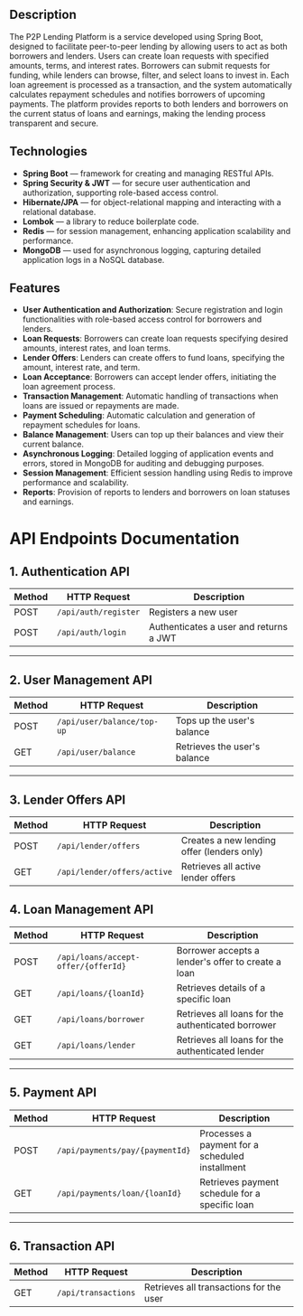 ## Description
The P2P Lending Platform is a service developed using Spring Boot, designed to facilitate peer-to-peer lending by allowing users to act as both borrowers and lenders. Users can create loan requests with specified amounts, terms, and interest rates. Borrowers can submit requests for funding, while lenders can browse, filter, and select loans to invest in. Each loan agreement is processed as a transaction, and the system automatically calculates repayment schedules and notifies borrowers of upcoming payments. The platform provides reports to both lenders and borrowers on the current status of loans and earnings, making the lending process transparent and secure.

## Technologies

- **Spring Boot** — framework for creating and managing RESTful APIs.
- **Spring Security & JWT** — for secure user authentication and authorization, supporting role-based access control.
- **Hibernate/JPA** — for object-relational mapping and interacting with a relational database.
- **Lombok** — a library to reduce boilerplate code.
- **Redis** — for session management, enhancing application scalability and performance.
- **MongoDB** — used for asynchronous logging, capturing detailed application logs in a NoSQL database.

## Features

- **User Authentication and Authorization**: Secure registration and login functionalities with role-based access control for borrowers and lenders.
- **Loan Requests**: Borrowers can create loan requests specifying desired amounts, interest rates, and loan terms.
- **Lender Offers**: Lenders can create offers to fund loans, specifying the amount, interest rate, and term.
- **Loan Acceptance**: Borrowers can accept lender offers, initiating the loan agreement process.
- **Transaction Management**: Automatic handling of transactions when loans are issued or repayments are made.
- **Payment Scheduling**: Automatic calculation and generation of repayment schedules for loans.
- **Balance Management**: Users can top up their balances and view their current balance.
- **Asynchronous Logging**: Detailed logging of application events and errors, stored in MongoDB for auditing and debugging purposes.
- **Session Management**: Efficient session handling using Redis to improve performance and scalability.
- **Reports**: Provision of reports to lenders and borrowers on loan statuses and earnings.

# API Endpoints Documentation

## 1. Authentication API

| Method | HTTP Request          | Description                              |
|--------|-----------------------|------------------------------------------|
| POST   | `/api/auth/register`  | Registers a new user                     |
| POST   | `/api/auth/login`     | Authenticates a user and returns a JWT   |

---

## 2. User Management API

| Method | HTTP Request                  | Description                     |
|--------|-------------------------------|---------------------------------|
| POST   | `/api/user/balance/top-up`    | Tops up the user's balance      |
| GET    | `/api/user/balance`           | Retrieves the user's balance    |

---

## 3. Lender Offers API

| Method | HTTP Request                  | Description                                     |
|--------|-------------------------------|-------------------------------------------------|
| POST   | `/api/lender/offers`          | Creates a new lending offer (lenders only)     |
| GET    | `/api/lender/offers/active`   | Retrieves all active lender offers             |

## 4. Loan Management API

| Method | HTTP Request                              | Description                                          |
|--------|-------------------------------------------|------------------------------------------------------|
| POST   | `/api/loans/accept-offer/{offerId}`       | Borrower accepts a lender's offer to create a loan   |
| GET    | `/api/loans/{loanId}`                     | Retrieves details of a specific loan                |
| GET    | `/api/loans/borrower`                     | Retrieves all loans for the authenticated borrower  |
| GET    | `/api/loans/lender`                       | Retrieves all loans for the authenticated lender    |

---

## 5. Payment API

| Method | HTTP Request                              | Description                                          |
|--------|-------------------------------------------|------------------------------------------------------|
| POST   | `/api/payments/pay/{paymentId}`           | Processes a payment for a scheduled installment     |
| GET    | `/api/payments/loan/{loanId}`             | Retrieves payment schedule for a specific loan      |

---

## 6. Transaction API

| Method | HTTP Request                              | Description                                          |
|--------|-------------------------------------------|------------------------------------------------------|
| GET    | `/api/transactions`                       | Retrieves all transactions for the user             |

